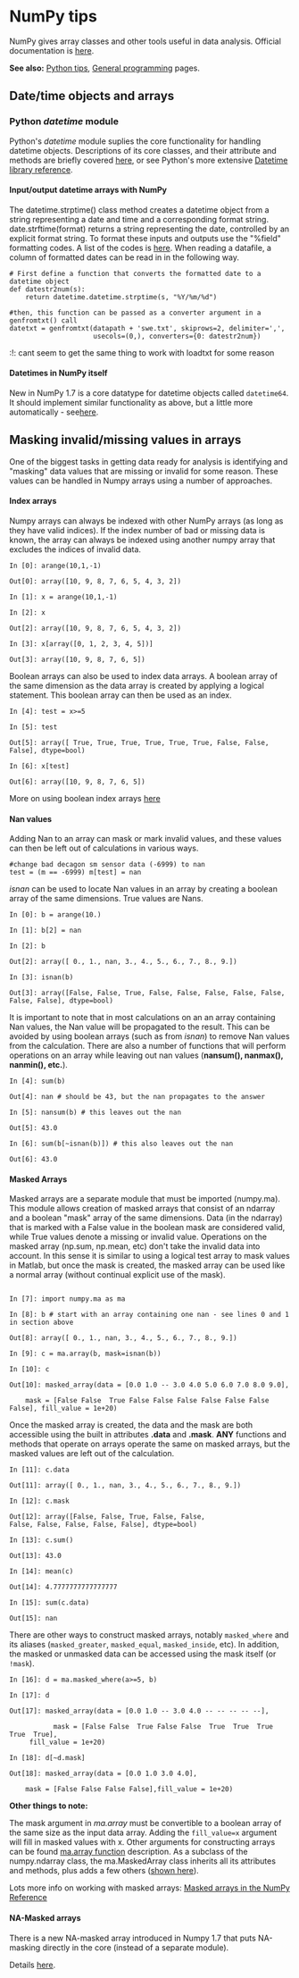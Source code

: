 # NumPy tips

NumPy gives array classes and other tools useful in data analysis.
Official documentation is [here](http://docs.scipy.org/doc/).

 **See also:** [Python tips](python_notes.md),
        [General programming](procedures/programming) pages.

## Date/time objects and arrays

### Python *datetime* module

Python's *datetime* module suplies the core functionality for handling datetime objects. Descriptions of its core classes, and their attribute and methods are briefly covered [here](python_notes.md), or see Python's more extensive [Datetime library reference](http://docs.python.org/library/datetime.html).

#### Input/output datetime arrays with NumPy

The datetime.strptime() class method creates a datetime object from a
string representing a date and time and a corresponding format string.
date.strftime(format) returns a string representing the date, controlled
by an explicit format string. To format these inputs and outputs use the
"%field" formatting codes. A list of the codes is
[here](http://docs.python.org/library/datetime.html#strftime-strptime-behavior).
When reading a datafile, a column of formatted dates can be read in in
the following way. 

~~~{.python}
# First define a function that converts the formatted date to a datetime object
def datestr2num(s):
    return datetime.datetime.strptime(s, "%Y/%m/%d")

#then, this function can be passed as a converter argument in a genfromtxt() call
datetxt = genfromtxt(datapath + 'swe.txt', skiprows=2, delimiter=',',
                     usecols=(0,), converters={0: datestr2num})
~~~

:!: cant seem to get the same thing to work with loadtxt for some
    reason

#### Datetimes in NumPy itself

New in NumPy 1.7 is a core datatype for datetime objects called `datetime64`. It should implement similar functionality as above, but a little more automatically - see[here](http://docs.scipy.org/doc/numpy/reference/arrays.datetime.html).

## Masking invalid/missing values in arrays

One of the biggest tasks in getting data ready for analysis is
identifying and "masking" data values that are missing or invalid for
some reason. These values can be handled in Numpy arrays using a number
of approaches.

#### Index arrays

Numpy arrays can always be indexed with other NumPy arrays (as long as
they have valid indices). If the index number of bad or missing data is
known, the array can always be indexed using another numpy array that
excludes the indices of invalid data.

~~~{.python}
In [0]: arange(10,1,-1)

Out[0]: array([10, 9, 8, 7, 6, 5, 4, 3, 2])

In [1]: x = arange(10,1,-1)

In [2]: x

Out[2]: array([10, 9, 8, 7, 6, 5, 4, 3, 2])

In [3]: x[array([0, 1, 2, 3, 4, 5])]

Out[3]: array([10, 9, 8, 7, 6, 5])
~~~

Boolean arrays can also be used to index data arrays.
A boolean array of the same dimension as the data array is created by
applying a logical statement. This boolean array can then be used as an
index.

~~~{.python}
In [4]: test = x>=5

In [5]: test

Out[5]: array([ True, True, True, True, True, True, False, False, False], dtype=bool)

In [6]: x[test]

Out[6]: array([10, 9, 8, 7, 6, 5])
~~~

More on using boolean index arrays [here](http://docs.scipy.org/doc/numpy/user/basics.indexing.html#boolean-or-mask-index-arrays)

#### Nan values

Adding Nan to an array can mask or mark invalid values, and these values
can then be left out of calculations in various ways.

~~~{.python}
#change bad decagon sm sensor data (-6999) to nan
test = (m == -6999) m[test] = nan
~~~

*isnan* can be used to locate Nan values in an array by creating a boolean array of the same dimensions. True values are Nans.

~~~{.python}
In [0]: b = arange(10.)

In [1]: b[2] = nan

In [2]: b

Out[2]: array([ 0., 1., nan, 3., 4., 5., 6., 7., 8., 9.])

In [3]: isnan(b)

Out[3]: array([False, False, True, False, False, False, False, False, False, False], dtype=bool)
~~~

It is important to note that in most calculations on an an array
containing Nan values, the Nan value will be propagated to the result.
This can be avoided by using boolean arrays (such as from *isnan*) to
remove Nan values from the calculation. There are also a number of
functions that will perform operations on an array while leaving out nan
values (**nansum(), nanmax(), nanmin(), etc.**).

~~~{.python}
In [4]: sum(b)

Out[4]: nan # should be 43, but the nan propagates to the answer

In [5]: nansum(b) # this leaves out the nan 

Out[5]: 43.0

In [6]: sum(b[~isnan(b)]) # this also leaves out the nan

Out[6]: 43.0
~~~

#### Masked Arrays

Masked arrays are a separate module that must be imported (numpy.ma).
This module allows creation of masked arrays that consist of an ndarray
and a boolean "mask" array of the same dimensions. Data (in the ndarray)
that is marked with a False value in the boolean mask are considered
valid, while True values denote a missing or invalid value. Operations
on the masked array (np.sum, np.mean, etc) don't take the invalid data
into account. In this sense it is similar to using a logical test array
to mask values in Matlab, but once the mask is created, the masked array
can be used like a normal array (without continual explicit use of the
mask).

~~~{.python} 

In [7]: import numpy.ma as ma

In [8]: b # start with an array containing one nan - see lines 0 and 1 in section above 

Out[8]: array([ 0., 1., nan, 3., 4., 5., 6., 7., 8., 9.])

In [9]: c = ma.array(b, mask=isnan(b))

In [10]: c

Out[10]: masked_array(data = [0.0 1.0 -- 3.0 4.0 5.0 6.0 7.0 8.0 9.0],

    mask = [False False  True False False False False False False False], fill_value = 1e+20)
~~~

Once the masked array is created, the data and the mask are both
accessible using the built in attributes **.data** and
**.mask**. **ANY** functions and methods that operate on arrays
operate the same on masked arrays, but the masked values are left out of
the calculation.

~~~{.python}
In [11]: c.data

Out[11]: array([ 0., 1., nan, 3., 4., 5., 6., 7., 8., 9.])

In [12]: c.mask

Out[12]: array([False, False, True, False, False,
False, False, False, False, False], dtype=bool)

In [13]: c.sum()

Out[13]: 43.0

In [14]: mean(c)

Out[14]: 4.7777777777777777

In [15]: sum(c.data) 

Out[15]: nan
~~~

There are other ways to construct masked arrays, notably `masked_where` and its aliases (`masked_greater`, `masked_equal`, `masked_inside`, etc). In addition,
the masked or unmasked data can be accessed using the mask itself (or `!mask`). 

~~~{.python}
In [16]: d = ma.masked_where(a>=5, b)

In [17]: d

Out[17]: masked_array(data = [0.0 1.0 -- 3.0 4.0 -- -- -- -- --],

           mask = [False False  True False False  True  True  True  True  True],
     fill_value = 1e+20)

In [18]: d[~d.mask]

Out[18]: masked_array(data = [0.0 1.0 3.0 4.0],

    mask = [False False False False],fill_value = 1e+20)

~~~

 **Other things to note:**

The mask argument in *ma.array* must be convertible to a boolean array of the same size as the input data array. Adding the `fill_value=x` argument will fill in masked values with x. Other arguments for constructing arrays can be found [ma.array function](http://docs.scipy.org/doc/numpy/reference/generated/numpy.ma.array.html#numpy.ma.array) description. As a subclass of the numpy.ndarray class, the ma.MaskedArray class inherits all its attributes and methods, plus adds a few others ([shown here](http://docs.scipy.org/doc/numpy/reference/maskedarray.baseclass.html#numpy.ma.MaskedArray)).

Lots more info on working with masked arrays: [Masked arrays in the NumPy Reference](http://docs.scipy.org/doc/numpy/reference/maskedarray.html)

#### NA-Masked arrays

There is a new NA-masked array introduced in Numpy 1.7 that puts
NA-masking directly in the core (instead of a separate module).

Details [here](http://docs.scipy.org/doc/numpy/reference/arrays.maskna.html).
